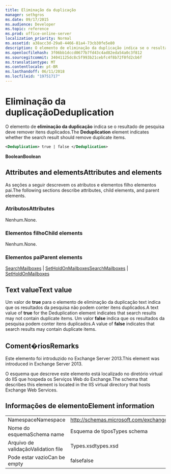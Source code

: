 ```yaml
---
title: Eliminação da duplicação
manager: sethgros
ms.date: 09/17/2015
ms.audience: Developer
ms.topic: reference
ms.prod: office-online-server
localization_priority: Normal
ms.assetid: a38acc3d-29a8-4466-81a4-73cb30fe5e80
description: O elemento de eliminação da duplicação indica se o resultado de pesquisa deve remover itens duplicados.
ms.openlocfilehash: 3f06bb1dccd0677b7fd43c4ad82eda54a0c3f812
ms.sourcegitcommit: 34041125dc8c5f993b21cebfc4f8b72f0fd2cb6f
ms.translationtype: MT
ms.contentlocale: pt-BR
ms.lasthandoff: 06/11/2018
ms.locfileid: "19751717"
---
```

# <a name="deduplication"></a><span data-ttu-id="43005-103">Eliminação da duplicação</span><span class="sxs-lookup"><span data-stu-id="43005-103">Deduplication</span></span>

<span data-ttu-id="43005-104">O elemento de **eliminação da duplicação** indica se o resultado de pesquisa deve remover itens duplicados.</span><span class="sxs-lookup"><span data-stu-id="43005-104">The **Deduplication** element indicates whether the search result should remove duplicate items.</span></span> 
  
```XML
<Deduplication> true | false </Deduplication>
```

<span data-ttu-id="43005-105">**Boolean**</span><span class="sxs-lookup"><span data-stu-id="43005-105">**Boolean**</span></span>

## <a name="attributes-and-elements"></a><span data-ttu-id="43005-106">Attributes and elements</span><span class="sxs-lookup"><span data-stu-id="43005-106">Attributes and elements</span></span>

<span data-ttu-id="43005-107">As seções a seguir descrevem os atributos e elementos filho elementos pai.</span><span class="sxs-lookup"><span data-stu-id="43005-107">The following sections describe attributes, child elements, and parent elements.</span></span>
  
### <a name="attributes"></a><span data-ttu-id="43005-108">Atributos</span><span class="sxs-lookup"><span data-stu-id="43005-108">Attributes</span></span>

<span data-ttu-id="43005-109">Nenhum.</span><span class="sxs-lookup"><span data-stu-id="43005-109">None.</span></span>
  
### <a name="child-elements"></a><span data-ttu-id="43005-110">Elementos filho</span><span class="sxs-lookup"><span data-stu-id="43005-110">Child elements</span></span>

<span data-ttu-id="43005-111">Nenhum.</span><span class="sxs-lookup"><span data-stu-id="43005-111">None.</span></span>
  
### <a name="parent-elements"></a><span data-ttu-id="43005-112">Elementos pai</span><span class="sxs-lookup"><span data-stu-id="43005-112">Parent elements</span></span>

<span data-ttu-id="43005-113">[SearchMailboxes](searchmailboxes.md) | [SetHoldOnMailboxes](setholdonmailboxes.md)</span><span class="sxs-lookup"><span data-stu-id="43005-113">[SearchMailboxes](searchmailboxes.md) | [SetHoldOnMailboxes](setholdonmailboxes.md)</span></span>
  
## <a name="text-value"></a><span data-ttu-id="43005-114">Text value</span><span class="sxs-lookup"><span data-stu-id="43005-114">Text value</span></span>

<span data-ttu-id="43005-115">Um valor de **true** para o elemento de eliminação da duplicação text indica que os resultados da pesquisa não podem conter itens duplicados.</span><span class="sxs-lookup"><span data-stu-id="43005-115">A text value of **true** for the Deduplication element indicates that search results may not contain duplicate items.</span></span> <span data-ttu-id="43005-116">Um valor **false** indica que os resultados da pesquisa podem conter itens duplicados.</span><span class="sxs-lookup"><span data-stu-id="43005-116">A value of **false** indicates that search results may contain duplicate items.</span></span> 
  
## <a name="remarks"></a><span data-ttu-id="43005-117">Coment�rios</span><span class="sxs-lookup"><span data-stu-id="43005-117">Remarks</span></span>

<span data-ttu-id="43005-118">Este elemento foi introduzido no Exchange Server 2013.</span><span class="sxs-lookup"><span data-stu-id="43005-118">This element was introduced in Exchange Server 2013.</span></span>
  
<span data-ttu-id="43005-119">O esquema que descreve este elemento está localizado no diretório virtual do IIS que hospeda os Serviços Web do Exchange.</span><span class="sxs-lookup"><span data-stu-id="43005-119">The schema that describes this element is located in the IIS virtual directory that hosts Exchange Web Services.</span></span>
  
## <a name="element-information"></a><span data-ttu-id="43005-120">Informações de elemento</span><span class="sxs-lookup"><span data-stu-id="43005-120">Element information</span></span>

|||
|:-----|:-----|
|<span data-ttu-id="43005-121">Namespace</span><span class="sxs-lookup"><span data-stu-id="43005-121">Namespace</span></span>  <br/> |http://schemas.microsoft.com/exchange/services/2006/types  <br/> |
|<span data-ttu-id="43005-122">Nome do esquema</span><span class="sxs-lookup"><span data-stu-id="43005-122">Schema name</span></span>  <br/> |<span data-ttu-id="43005-123">Esquema de tipos</span><span class="sxs-lookup"><span data-stu-id="43005-123">Types schema</span></span>  <br/> |
|<span data-ttu-id="43005-124">Arquivo de validação</span><span class="sxs-lookup"><span data-stu-id="43005-124">Validation file</span></span>  <br/> |<span data-ttu-id="43005-125">Types.xsd</span><span class="sxs-lookup"><span data-stu-id="43005-125">types.xsd</span></span>  <br/> |
|<span data-ttu-id="43005-126">Pode estar vazio</span><span class="sxs-lookup"><span data-stu-id="43005-126">Can be empty</span></span>  <br/> |<span data-ttu-id="43005-127">false</span><span class="sxs-lookup"><span data-stu-id="43005-127">false</span></span>  <br/> |
   

